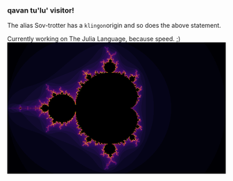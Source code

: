### qavan tu'lu' visitor!

The alias Sov-trotter has a `klingon`origin and so does the above statement. 


Currently working on The Julia Language, because speed. ;)
![Ah you're right on, you're right on!](https://github.com/Sov-trotter/Sov-trotter/blob/master/test.png)

